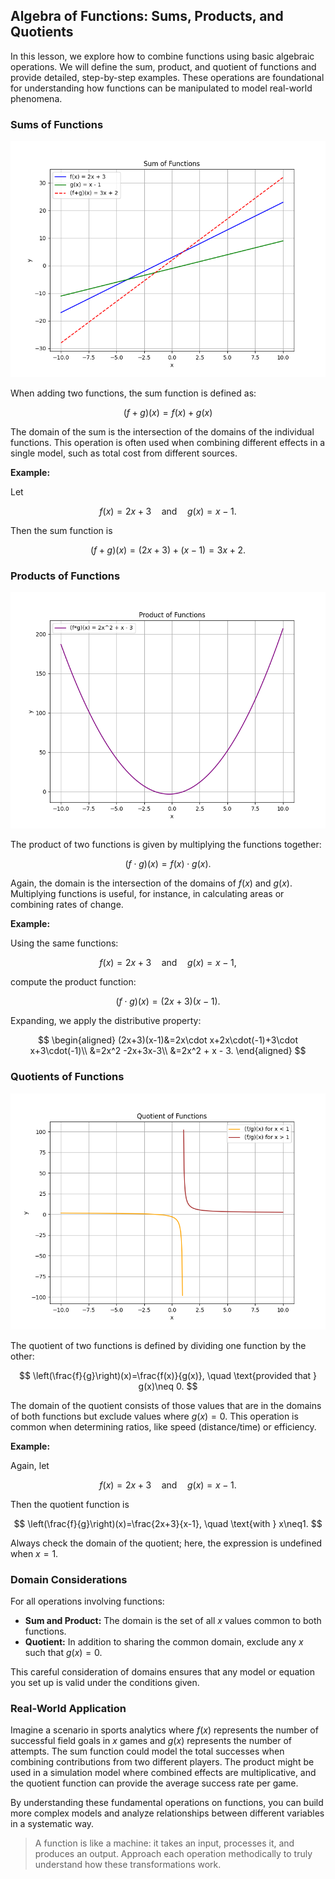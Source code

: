 ## Algebra of Functions: Sums, Products, and Quotients

In this lesson, we explore how to combine functions using basic algebraic operations. We will define the sum, product, and quotient of functions and provide detailed, step-by-step examples. These operations are foundational for understanding how functions can be manipulated to model real-world phenomena.

### Sums of Functions


![Plot showing individual functions f(x)=2x+3 and g(x)=x-1 along with their sum function (f+g)(x)=3x+2.](images/plot_1_03-07-lesson-algebra-of-functions-sums-products-and-quotients.md.png)



When adding two functions, the sum function is defined as:

$$
(f+g)(x)=f(x)+g(x)
$$

The domain of the sum is the intersection of the domains of the individual functions. This operation is often used when combining different effects in a single model, such as total cost from different sources.

**Example:**

Let

$$
f(x)=2x+3 \quad\text{and}\quad g(x)=x-1.
$$

Then the sum function is

$$
(f+g)(x)=(2x+3)+(x-1)=3x+2.
$$

### Products of Functions


![Plot of the product of functions f(x)=2x+3 and g(x)=x-1, showing (f*g)(x)=2x^2+x-3.](images/plot_2_03-07-lesson-algebra-of-functions-sums-products-and-quotients.md.png)



The product of two functions is given by multiplying the functions together:

$$
(f\cdot g)(x)=f(x)\cdot g(x).
$$

Again, the domain is the intersection of the domains of $f(x)$ and $g(x)$. Multiplying functions is useful, for instance, in calculating areas or combining rates of change.

**Example:**

Using the same functions:

$$
f(x)=2x+3 \quad\text{and}\quad g(x)=x-1,
$$

compute the product function:

$$
(f\cdot g)(x)=(2x+3)(x-1).
$$

Expanding, we apply the distributive property:

$$
\begin{aligned}
(2x+3)(x-1)&=2x\cdot x+2x\cdot(-1)+3\cdot x+3\cdot(-1)\\
&=2x^2 -2x+3x-3\\
&=2x^2 + x - 3.
\end{aligned}
$$

### Quotients of Functions


![Plot of the quotient of functions f(x)=2x+3 and g(x)=x-1, showing (f/g)(x)= (2x+3)/(x-1) with discontinuity at x=1.](images/plot_3_03-07-lesson-algebra-of-functions-sums-products-and-quotients.md.png)



The quotient of two functions is defined by dividing one function by the other:

$$
\left(\frac{f}{g}\right)(x)=\frac{f(x)}{g(x)}, \quad \text{provided that } g(x)\neq 0.
$$

The domain of the quotient consists of those values that are in the domains of both functions but exclude values where $g(x)=0$. This operation is common when determining ratios, like speed (distance/time) or efficiency.

**Example:**

Again, let

$$
f(x)=2x+3 \quad\text{and}\quad g(x)=x-1.
$$

Then the quotient function is

$$
\left(\frac{f}{g}\right)(x)=\frac{2x+3}{x-1}, \quad \text{with } x\neq1.
$$

Always check the domain of the quotient; here, the expression is undefined when $x=1$.

### Domain Considerations

For all operations involving functions:

- **Sum and Product:** The domain is the set of all $x$ values common to both functions.
- **Quotient:** In addition to sharing the common domain, exclude any $x$ such that $g(x)=0$.

This careful consideration of domains ensures that any model or equation you set up is valid under the conditions given.

### Real-World Application

Imagine a scenario in sports analytics where $f(x)$ represents the number of successful field goals in $x$ games and $g(x)$ represents the number of attempts. The sum function could model the total successes when combining contributions from two different players. The product might be used in a simulation model where combined effects are multiplicative, and the quotient function can provide the average success rate per game. 

By understanding these fundamental operations on functions, you can build more complex models and analyze relationships between different variables in a systematic way.

> A function is like a machine: it takes an input, processes it, and produces an output. Approach each operation methodically to truly understand how these transformations work.